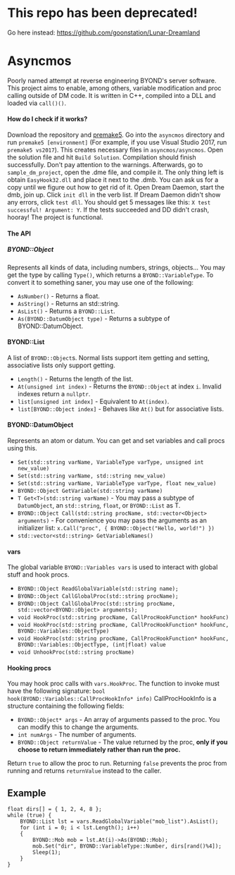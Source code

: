 # This repo has been deprecated!

Go here instead: https://github.com/goonstation/Lunar-Dreamland

# Asyncmos
Poorly named attempt at reverse engineering BYOND's server software. This project aims to enable, among others, variable modification and proc calling outside of DM code. It is written in C++, compiled into a DLL and loaded via `call()()`.

#### How do I check if it works?
Download the repository and [premake5](https://premake.github.io/download.html). Go into the `asyncmos` directory and run `premake5 [environment]` (For example, if you use Visual Studio 2017, run `premake5 vs2017`). This creates necessary files in `asyncmos/asyncmos`. Open the solution file and hit `Build Solution`. Compilation should finish successfully. Don't pay attention to the warnings.
Afterwards, go to `sample_dm_project`, open the .dme file, and compile it. The only thing left is obtain `EasyHook32.dll` and place it next to the .dmb. You can ask us for a copy until we figure out how to get rid of it.
Open Dream Daemon, start the dmb, join up. Click `init dll` in the verb list. If Dream Daemon didn't show any errors, click `test dll`. You should get 5 messages like this: `X test successful! Argument: Y`. If the tests succeeded and DD didn't crash, hooray! The project is functional.

#### The API
##### BYOND::Object
Represents all kinds of data, including numbers, strings, objects... You may get the type by calling `Type()`, which returns a `BYOND::VariableType`. To convert it to something saner, you may use one of the following:
* `AsNumber()` - Returns a float.
* `AsString()` - Returns an std::string.
* `AsList()` - Returns a `BYOND::List`.
* `As(BYOND::DatumObject type)` - Returns a subtype of BYOND::DatumObject.

#### BYOND::List
A list of `BYOND::Object`s. Normal lists support item getting and setting, associative lists only support getting.
* `Length()` - Returns the length of the list.
* `At(unsigned int index)` - Returns the `BYOND::Object` at index `i`. Invalid indexes return a `nullptr`.
* `list[unsigned int index]` - Equivalent to `At(index)`.
* `list[BYOND::Object index]` - Behaves like `At()` but for associative lists.

#### BYOND::DatumObject
Represents an atom or datum. You can get and set variables and call procs using this.
* `Set(std::string varName, VariableType varType, unsigned int new_value)`
* `Set(std::string varName, std::string new_value)`
* `Set(std::string varName, VariableType varType, float new_value)`
* `BYOND::Object GetVariable(std::string varName)`
* `T Get<T>(std::string varName)` - You may pass a subtype of `DatumObject`, an `std::string`, `float`, or `BYOND::List` as T.
* `BYOND::Object Call(std::string procName, std::vector<Object> arguments)` - For convenience you may pass the arguments as an initializer list: `x.Call("proc", { BYOND::Object("Hello, world!") })`
* `std::vector<std::string> GetVariableNames()`

#### vars
The global variable `BYOND::Variables vars` is used to interact with global stuff and hook procs.
* `BYOND::Object ReadGlobalVariable(std::string name);`
* `BYOND::Object CallGlobalProc(std::string procName);`
* `BYOND::Object CallGlobalProc(std::string procName, std::vector<BYOND::Object> arguments);`
* `void HookProc(std::string procName, CallProcHookFunction* hookFunc)`
* `void HookProc(std::string procName, CallProcHookFunction* hookFunc, BYOND::Variables::ObjectType)`
* `void HookProc(std::string procName, CallProcHookFunction* hookFunc,
              BYOND::Variables::ObjectType, (int|float) value`
* `void UnhookProc(std::string procName)`

#### Hooking procs
You may hook proc calls with `vars.HookProc`. The function to invoke must have the following signature:
`bool hook(BYOND::Variables::CallProcHookInfo* info)`
CallProcHookInfo is a structure containing the following fields:
* `BYOND::Object* args` - An array of arguments passed to the proc. You can modify this to change the arguments.
* `int numArgs` - The number of arguments.
* `BYOND::Object returnValue` - The value returned by the proc, **only if you choose to return immediately rather than run the proc.**

Return `true` to allow the proc to run. Returning `false` prevents the proc from running and returns `returnValue` instead to the caller.

## Example
	float dirs[] = { 1, 2, 4, 8 };
	while (true) {
		BYOND::List lst = vars.ReadGlobalVariable("mob_list").AsList();
		for (int i = 0; i < lst.Length(); i++)
		{
			BYOND::Mob mob = lst.At(i)->As(BYOND::Mob);
			mob.Set("dir", BYOND::VariableType::Number, dirs[rand()%4]);
			Sleep(1);
		}
	}
